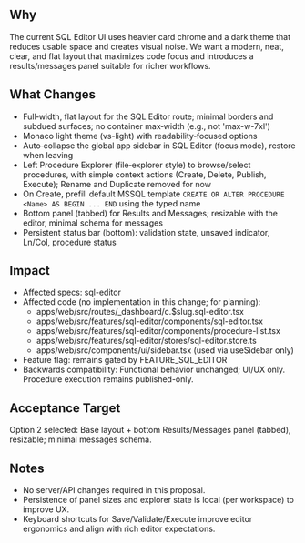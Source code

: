 ## Why

The current SQL Editor UI uses heavier card chrome and a dark theme that reduces usable space and creates visual noise. We want a modern, neat, clear, and flat layout that maximizes code focus and introduces a results/messages panel suitable for richer workflows.

## What Changes

- Full‑width, flat layout for the SQL Editor route; minimal borders and subdued surfaces; no container max‑width (e.g., not 'max-w-7xl')
- Monaco light theme (vs-light) with readability‑focused options
- Auto‑collapse the global app sidebar in SQL Editor (focus mode), restore when leaving
- Left Procedure Explorer (file‑explorer style) to browse/select procedures, with simple context actions (Create, Delete, Publish, Execute); Rename and Duplicate removed for now
- On Create, prefill default MSSQL template `CREATE OR ALTER PROCEDURE <Name> AS BEGIN ... END` using the typed name
- Bottom panel (tabbed) for Results and Messages; resizable with the editor, minimal schema for messages
- Persistent status bar (bottom): validation state, unsaved indicator, Ln/Col, procedure status

## Impact

- Affected specs: sql-editor
- Affected code (no implementation in this change; for planning):
  - apps/web/src/routes/_dashboard/c.$slug.sql-editor.tsx
  - apps/web/src/features/sql-editor/components/sql-editor.tsx
  - apps/web/src/features/sql-editor/components/procedure-list.tsx
  - apps/web/src/features/sql-editor/stores/sql-editor.store.ts
  - apps/web/src/components/ui/sidebar.tsx (used via useSidebar only)
- Feature flag: remains gated by FEATURE_SQL_EDITOR
- Backwards compatibility: Functional behavior unchanged; UI/UX only. Procedure execution remains published-only.

## Acceptance Target

Option 2 selected: Base layout + bottom Results/Messages panel (tabbed), resizable; minimal messages schema.

## Notes

- No server/API changes required in this proposal.
- Persistence of panel sizes and explorer state is local (per workspace) to improve UX.
- Keyboard shortcuts for Save/Validate/Execute improve editor ergonomics and align with rich editor expectations.
